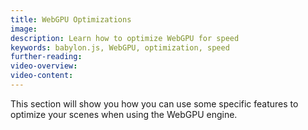 ```yaml
---
title: WebGPU Optimizations
image: 
description: Learn how to optimize WebGPU for speed
keywords: babylon.js, WebGPU, optimization, speed
further-reading:
video-overview:
video-content:
---
```


This section will show you how you can use some specific features to optimize your scenes when using the WebGPU engine.
